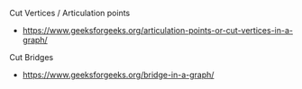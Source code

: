 Cut Vertices / Articulation points
- https://www.geeksforgeeks.org/articulation-points-or-cut-vertices-in-a-graph/

Cut Bridges
- https://www.geeksforgeeks.org/bridge-in-a-graph/